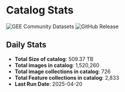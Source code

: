 # Catalog Stats

![GEE Community Datasets](https://img.shields.io/endpoint?url=https://gist.githubusercontent.com/samapriya/34bc0c1280d475d3a69e3b60a706226e/raw/community.json)
![GitHub Release](https://img.shields.io/github/v/release/samapriya/awesome-gee-community-datasets)

## Daily Stats

<!-- START_MARKER -->
* **Total Size of catalog**: 509.37 TB
* **Total images in catalog**: 1,520,260
* **Total image collections in catalog**: 726
* **Total Feature collections in catalog**: 2,833
* **Last Run Date**: 2025-04-20
<!-- END_MARKER -->
